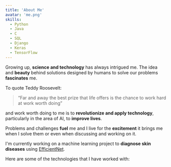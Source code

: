 ```yaml
---
title: 'About Me'
avatar: 'me.png'
skills:
  - Python
  - Java
  - C
  - SQL
  - Django
  - Keras
  - TensorFlow
---
```

Growing up, **science and technology** has always intrigued me. The idea and **beauty** behind solutions designed by humans to solve our problems **fascinates** me. 

To quote Teddy Roosevelt: 

> “Far and away the best prize that life offers is the chance to work hard at work worth doing”

and work worth doing to me is to **revolutionize and apply technology**, particularly in the area of AI, to **improve lives**. 

Problems and challenges **fuel** me and I live for the **excitement** it brings me when I solve them or even when discussing and working on it.

I'm currently working on a machine learning project to **diagnose skin diseases** using [EfficientNet](https://paperswithcode.com/method/efficientnet#:~:text=EfficientNet%20is%20a%20convolutional%20neural,resolution%20using%20a%20compound%20coefficient.).

Here are some of the technologies that I have worked with:
